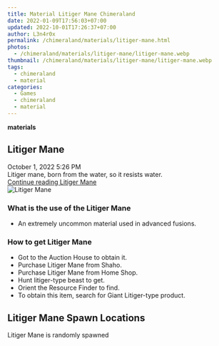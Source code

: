 ```yaml
---
title: Material Litiger Mane Chimeraland
date: 2022-01-09T17:56:03+07:00
updated: 2022-10-01T17:26:37+07:00
author: L3n4r0x
permalink: /chimeraland/materials/litiger-mane.html
photos:
  - /chimeraland/materials/litiger-mane/litiger-mane.webp
thumbnail: /chimeraland/materials/litiger-mane/litiger-mane.webp
tags:
  - chimeraland
  - material
categories:
  - Games
  - chimeraland
  - material
---
```


<link
  rel="stylesheet"
  href="https://rawcdn.githack.com/dimaslanjaka/Web-Manajemen/870a349/css/bootstrap-5-3-0-alpha3-wrapper.css"
/>
<section id="bootstrap-wrapper">
  <div data-bs-theme="dark">
    <div
      class="row g-0 border rounded overflow-hidden flex-md-row mb-4 shadow-sm position-relative bg-dark text-light"
    >
      <div class="col p-4 d-flex flex-column position-static">
        <strong class="d-inline-block mb-2 text-success">materials</strong>
        <h2 class="mb-0">Litiger Mane</h2>
        <div class="mb-1 text-muted">October 1, 2022 5:26 PM</div>
        <div class="mb-2 border p-1">
          Litiger mane, born from the water, so it resists water.
        </div>
        <a
          href="/chimeraland/materials/litiger-mane.html"
          class="stretched-link d-none text-primary"
          >Continue reading Litiger Mane</a
        >
      </div>
      <div class="col-auto d-none d-md-block d-lg-block">
        <img
          src="https://www.webmanajemen.com/chimeraland/materials/litiger-mane/litiger-mane.webp"
          alt="Litiger Mane"
        />
      </div>
    </div>
    <div class="row">
      <div class="col-lg-6 col-12 mb-2">
        <div class="card">
          <div class="card-body">
            <h3 class="card-title">What is the use of the Litiger Mane</h3>
            <div class="card-text">
              <ul>
                <li>
                  An extremely uncommon material used in advanced fusions.
                </li>
              </ul>
            </div>
          </div>
        </div>
      </div>
      <div class="col-lg-6 col-12 mb-2">
        <div class="card">
          <div class="card-body">
            <h3 class="card-title">How to get Litiger Mane</h3>
            <div class="card-text">
              <ul>
                <li>Got to the Auction House to obtain it.</li>
                <li>Purchase Litiger Mane from Shaho.</li>
                <li>Purchase Litiger Mane from Home Shop.</li>
                <li>Hunt litiger-type beast to get.</li>
                <li>Orient the Resource Finder to find.</li>
                <li>
                  To obtain this item, search for Giant Litiger-type product.
                </li>
              </ul>
            </div>
          </div>
        </div>
      </div>
      <div class="col-12 mb-2">
        <h2>Litiger Mane Spawn Locations</h2>
        <p>Litiger Mane is randomly spawned</p>
      </div>
    </div>
  </div>
</section>
